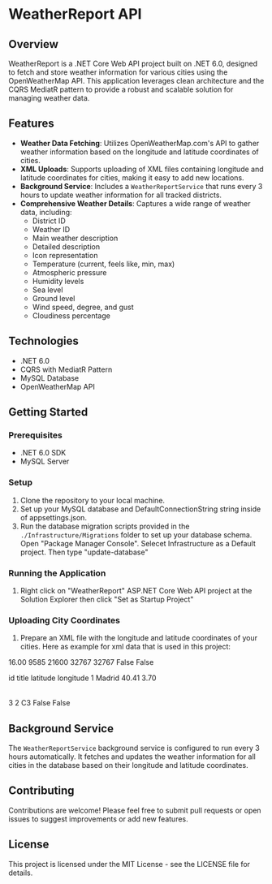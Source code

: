 # WeatherReport API

## Overview
WeatherReport is a .NET Core Web API project built on .NET 6.0, designed to fetch and store weather information for various cities using the OpenWeatherMap API. This application leverages clean architecture and the CQRS MediatR pattern to provide a robust and scalable solution for managing weather data.

## Features
- **Weather Data Fetching**: Utilizes OpenWeatherMap.com's API to gather weather information based on the longitude and latitude coordinates of cities.
- **XML Uploads**: Supports uploading of XML files containing longitude and latitude coordinates for cities, making it easy to add new locations.
- **Background Service**: Includes a `WeatherReportService` that runs every 3 hours to update weather information for all tracked districts.
- **Comprehensive Weather Details**: Captures a wide range of weather data, including:
  - District ID
  - Weather ID
  - Main weather description
  - Detailed description
  - Icon representation
  - Temperature (current, feels like, min, max)
  - Atmospheric pressure
  - Humidity levels
  - Sea level
  - Ground level
  - Wind speed, degree, and gust
  - Cloudiness percentage

## Technologies
- .NET 6.0
- CQRS with MediatR Pattern
- MySQL Database
- OpenWeatherMap API

## Getting Started

### Prerequisites
- .NET 6.0 SDK
- MySQL Server

### Setup
1. Clone the repository to your local machine.
2. Set up your MySQL database and DefaultConnectionString string inside of appsettings.json.
3. Run the database migration scripts provided in the `./Infrastructure/Migrations` folder to set up your database schema. Open "Package Manager Console". Selecet Infrastructure as a Default project. Then type "update-database"

### Running the Application
1. Right click on "WeatherReport" ASP.NET Core Web API project at the Solution Explorer then click "Set as Startup Project"

### Uploading City Coordinates
1. Prepare an XML file with the longitude and latitude coordinates of your cities.
Here as example for xml data that is used in this project:

<?xml version="1.0"?>
<?mso-application progid="Excel.Sheet"?>
<Workbook xmlns="urn:schemas-microsoft-com:office:spreadsheet"
 xmlns:o="urn:schemas-microsoft-com:office:office"
 xmlns:x="urn:schemas-microsoft-com:office:excel"
 xmlns:ss="urn:schemas-microsoft-com:office:spreadsheet"
 xmlns:html="http://www.w3.org/TR/REC-html40">
 <DocumentProperties xmlns="urn:schemas-microsoft-com:office:office">
  <Version>16.00</Version>
 </DocumentProperties>
 <OfficeDocumentSettings xmlns="urn:schemas-microsoft-com:office:office">
  <AllowPNG/>
 </OfficeDocumentSettings>
 <ExcelWorkbook xmlns="urn:schemas-microsoft-com:office:excel">
  <WindowHeight>9585</WindowHeight>
  <WindowWidth>21600</WindowWidth>
  <WindowTopX>32767</WindowTopX>
  <WindowTopY>32767</WindowTopY>
  <ProtectStructure>False</ProtectStructure>
  <ProtectWindows>False</ProtectWindows>
 </ExcelWorkbook>
 <Styles>
  <Style ss:ID="Default" ss:Name="Normal">
   <Alignment ss:Vertical="Bottom"/>
   <Borders/>
   <Font ss:FontName="Calibri" x:Family="Swiss" ss:Size="11" ss:Color="#000000"/>
   <Interior/>
   <NumberFormat/>
   <Protection/>
  </Style>
 </Styles>
 <Worksheet ss:Name="Table1">
  <Table ss:ExpandedColumnCount="4" ss:ExpandedRowCount="69" x:FullColumns="1"
   x:FullRows="1" ss:DefaultColumnWidth="51" ss:DefaultRowHeight="14.25">
   <Column ss:Index="2" ss:AutoFitWidth="0" ss:Width="109.875" ss:Span="2"/>
   <Row>
    <Cell><Data ss:Type="String">id</Data></Cell>
    <Cell><Data ss:Type="String">title</Data></Cell>
    <Cell><Data ss:Type="String">latitude</Data></Cell>
    <Cell><Data ss:Type="String">longitude</Data></Cell>
   </Row>
   <Row>
    <Cell><Data ss:Type="Number">1</Data></Cell>
    <Cell><Data ss:Type="String">Madrid</Data></Cell>
    <Cell><Data ss:Type="String">40.41</Data></Cell>
    <Cell><Data ss:Type="String">3.70</Data></Cell>
   </Row>
   </Table>
  <WorksheetOptions xmlns="urn:schemas-microsoft-com:office:excel">
   <Selected/>
   <Panes>
    <Pane>
     <Number>3</Number>
     <ActiveCol>2</ActiveCol>
     <RangeSelection>C3</RangeSelection>
    </Pane>
   </Panes>
   <ProtectObjects>False</ProtectObjects>
   <ProtectScenarios>False</ProtectScenarios>
  </WorksheetOptions>
 </Worksheet>
</Workbook>

## Background Service
The `WeatherReportService` background service is configured to run every 3 hours automatically. It fetches and updates the weather information for all cities in the database based on their longitude and latitude coordinates.

## Contributing
Contributions are welcome! Please feel free to submit pull requests or open issues to suggest improvements or add new features.

## License
This project is licensed under the MIT License - see the LICENSE file for details.
